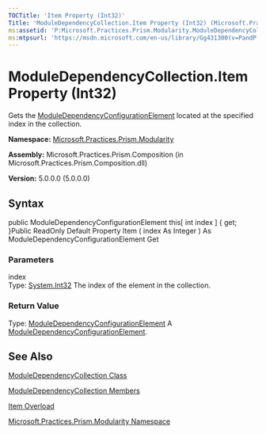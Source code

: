 ```yaml
---
TOCTitle: 'Item Property (Int32)'
Title: 'ModuleDependencyCollection.Item Property (Int32) (Microsoft.Practices.Prism.Modularity)'
ms:assetid: 'P:Microsoft.Practices.Prism.Modularity.ModuleDependencyCollection.Item(System.Int32)'
ms:mtpsurl: 'https://msdn.microsoft.com/en-us/library/Gg431300(v=PandP.50)'
---
```



# ModuleDependencyCollection.Item Property (Int32)

Gets the [ModuleDependencyConfigurationElement](https://msdn.microsoft.com/library/microsoft.practices.prism.modularity.moduledependencyconfigurationelement) located at the specified index in the collection.

**Namespace:** [Microsoft.Practices.Prism.Modularity](https://msdn.microsoft.com/library/microsoft.practices.prism.modularity)
**Assembly:** Microsoft.Practices.Prism.Composition (in Microsoft.Practices.Prism.Composition.dll)

**Version:** 5.0.0.0 (5.0.0.0)

## Syntax

public ModuleDependencyConfigurationElement this[ int index \] { get; }Public ReadOnly Default Property Item ( index As Integer ) As ModuleDependencyConfigurationElement Get

### Parameters

index  
Type: [System.Int32](http://msdn.microsoft.com/en-us/library/td2s409d)
The index of the element in the collection.

### Return Value

Type: [ModuleDependencyConfigurationElement](https://msdn.microsoft.com/library/microsoft.practices.prism.modularity.moduledependencyconfigurationelement)
A [ModuleDependencyConfigurationElement](https://msdn.microsoft.com/library/microsoft.practices.prism.modularity.moduledependencyconfigurationelement).

## See Also

[ModuleDependencyCollection Class](https://msdn.microsoft.com/library/microsoft.practices.prism.modularity.moduledependencycollection)

[ModuleDependencyCollection Members](https://msdn.microsoft.com/allmembers.t:microsoft.practices.prism.modularity.moduledependencycollection)

[Item Overload](https://msdn.microsoft.com/overload:microsoft.practices.prism.modularity.moduledependencycollection.item)

[Microsoft.Practices.Prism.Modularity Namespace](https://msdn.microsoft.com/library/microsoft.practices.prism.modularity)
